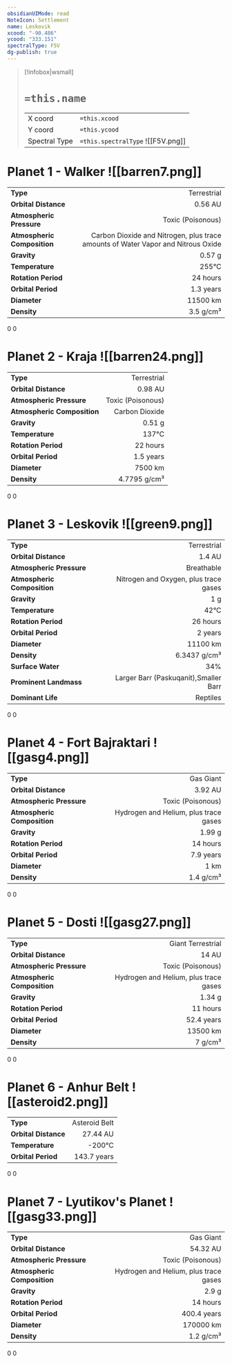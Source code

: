 ```yaml
---
obsidianUIMode: read
NoteIcon: Settlement
name: Leskovik
xcood: "-90.486"
ycood: "333.151"
spectralType: F5V
dg-publish: true
---
```

> [!infobox|wsmall]
> # `=this.name`
> | | |
> | - | - |
> | X coord | `=this.xcood` |
> | Y coord| `=this.ycood` |
> | Spectral Type | `=this.spectralType` ![[F5V.png]] |

# Planet 1 - Walker ![[barren7.png]]
|                             |                           |
| --------------------------- | -------------------------:|
| **Type**                    |             Terrestrial |
| **Orbital Distance**        |   0.56 AU |
| **Atmospheric Pressure**    |       Toxic (Poisonous) |
| **Atmospheric Composition** |      Carbon Dioxide and Nitrogen, plus trace amounts of Water Vapor and Nitrous Oxide |
| **Gravity**                 |        0.57 g |
| **Temperature**             |    255°C |
| **Rotation Period**         |  24 hours |
| **Orbital Period** | 1.3 years |
| **Diameter**                |      11500 km | 
| **Density**                 |    3.5 g/cm³ |



0
0



# Planet 2 - Kraja ![[barren24.png]]
|                             |                           |
| --------------------------- | -------------------------:|
| **Type**                    |             Terrestrial |
| **Orbital Distance**        |   0.98 AU |
| **Atmospheric Pressure**    |       Toxic (Poisonous) |
| **Atmospheric Composition** |      Carbon Dioxide |
| **Gravity**                 |        0.51 g |
| **Temperature**             |    137°C |
| **Rotation Period**         |  22 hours |
| **Orbital Period** | 1.5 years |
| **Diameter**                |      7500 km | 
| **Density**                 |    4.7795 g/cm³ |



0
0



# Planet 3 - Leskovik ![[green9.png]]
|                             |                           |
| --------------------------- | -------------------------:|
| **Type**                    |             Terrestrial |
| **Orbital Distance**        |   1.4 AU |
| **Atmospheric Pressure**    |       Breathable |
| **Atmospheric Composition** |      Nitrogen and Oxygen, plus trace gases |
| **Gravity**                 |        1 g |
| **Temperature**             |    42°C |
| **Rotation Period**         |  26 hours |
| **Orbital Period** | 2 years |
| **Diameter**                |      11100 km | 
| **Density**                 |    6.3437 g/cm³ |
| **Surface Water**           |           34% | 
| **Prominent Landmass**      |         Larger Barr (Paskuqanit),Smaller Barr | 
| **Dominant Life**           |         Reptiles |



0
0



# Planet 4 - Fort Bajraktari ![[gasg4.png]]
|                             |                           |
| --------------------------- | -------------------------:|
| **Type**                    |             Gas Giant |
| **Orbital Distance**        |   3.92 AU |
| **Atmospheric Pressure**    |       Toxic (Poisonous) |
| **Atmospheric Composition** |      Hydrogen and Helium, plus trace gases |
| **Gravity**                 |        1.99 g |
| **Rotation Period**         |  14 hours |
| **Orbital Period** | 7.9 years |
| **Diameter**                |      1 km | 
| **Density**                 |    1.4 g/cm³ |



0
0



# Planet 5 - Dosti ![[gasg27.png]]
|                             |                           |
| --------------------------- | -------------------------:|
| **Type**                    |             Giant Terrestrial |
| **Orbital Distance**        |   14 AU |
| **Atmospheric Pressure**    |       Toxic (Poisonous) |
| **Atmospheric Composition** |      Hydrogen and Helium, plus trace gases |
| **Gravity**                 |        1.34 g |
| **Rotation Period**         |  11 hours |
| **Orbital Period** | 52.4 years |
| **Diameter**                |      13500 km | 
| **Density**                 |    7 g/cm³ |



0
0



# Planet 6 - Anhur Belt ![[asteroid2.png]]
|                             |                           |
| --------------------------- | -------------------------:|
| **Type**                    |             Asteroid Belt |
| **Orbital Distance**        |   27.44 AU |
| **Temperature**             |    -200°C |
| **Orbital Period** | 143.7 years |



0
0



# Planet 7 - Lyutikov's Planet ![[gasg33.png]]
|                             |                           |
| --------------------------- | -------------------------:|
| **Type**                    |             Gas Giant |
| **Orbital Distance**        |   54.32 AU |
| **Atmospheric Pressure**    |       Toxic (Poisonous) |
| **Atmospheric Composition** |      Hydrogen and Helium, plus trace gases |
| **Gravity**                 |        2.9 g |
| **Rotation Period**         |  14 hours |
| **Orbital Period** | 400.4 years |
| **Diameter**                |      170000 km | 
| **Density**                 |    1.2 g/cm³ |



0
0



